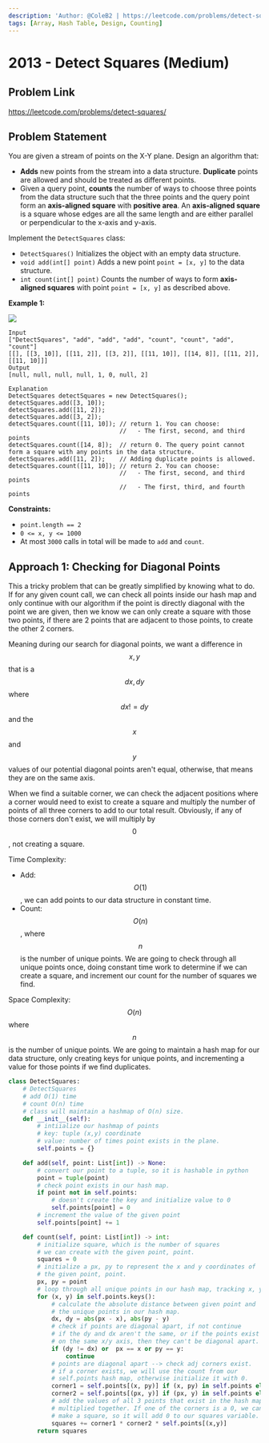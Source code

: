 ```yaml
---
description: 'Author: @ColeB2 | https://leetcode.com/problems/detect-squares/'
tags: [Array, Hash Table, Design, Counting]
---
```


# 2013 - Detect Squares (Medium)

## Problem Link

https://leetcode.com/problems/detect-squares/

## Problem Statement

You are given a stream of points on the X-Y plane. Design an algorithm that:

- **Adds** new points from the stream into a data structure. **Duplicate** points are allowed and should be treated as different points.
- Given a query point, **counts** the number of ways to choose three points from the data structure such that the three points and the query point form an **axis-aligned square** with **positive area**. An **axis-aligned square** is a square whose edges are all the same length and are either parallel or perpendicular to the x-axis and y-axis.

Implement the `DetectSquares` class:

- `DetectSquares()` Initializes the object with an empty data structure.
- `void add(int[] point)` Adds a new point `point = [x, y]` to the data structure.
- `int count(int[] point)` Counts the number of ways to form **axis-aligned squares** with point `point = [x, y]` as described above.

**Example 1:**

![](https://assets.leetcode.com/uploads/2021/09/01/image.png)

```
Input
["DetectSquares", "add", "add", "add", "count", "count", "add", "count"]
[[], [[3, 10]], [[11, 2]], [[3, 2]], [[11, 10]], [[14, 8]], [[11, 2]], [[11, 10]]]
Output
[null, null, null, null, 1, 0, null, 2]

Explanation
DetectSquares detectSquares = new DetectSquares();
detectSquares.add([3, 10]);
detectSquares.add([11, 2]);
detectSquares.add([3, 2]);
detectSquares.count([11, 10]); // return 1. You can choose:
                               //   - The first, second, and third points
detectSquares.count([14, 8]);  // return 0. The query point cannot form a square with any points in the data structure.
detectSquares.add([11, 2]);    // Adding duplicate points is allowed.
detectSquares.count([11, 10]); // return 2. You can choose:
                               //   - The first, second, and third points
                               //   - The first, third, and fourth points
```

**Constraints:**

- `point.length == 2`
- `0 <= x, y <= 1000`
- At most `3000` calls in total will be made to `add` and `count`.

## Approach 1: Checking for Diagonal Points

This a tricky problem that can be greatly simplified by knowing what to do. If for any given count call, we can check all points inside our hash map and only continue with our algorithm if the point is directly diagonal with the point we are given, then we know we can only create a square with those two points, if there are 2 points that are adjacent to those points, to create the other 2 corners.

Meaning during our search for diagonal points, we want a difference in $$x,y$$ that is a $$dx, dy$$ where $$dx != dy$$ and the $$x$$ and $$y$$ values of our potential diagonal points aren't equal, otherwise, that means they are on the same axis.

When we find a suitable corner, we can check the adjacent positions where a corner would need to exist to create a square and multiply the number of points of all three corners to add to our total result. Obviously, if any of those corners don't exist, we will multiply by $$0$$, not creating a square.

Time Complexity:

- Add: $$O(1)$$, we can add points to our data structure in constant time.
- Count: $$O(n)$$, where $$n$$ is the number of unique points. We are going to check through all unique points once, doing constant time work to determine if we can create a square, and increment our count for the number of squares we find.

Space Complexity: $$O(n)$$ where $$n$$ is the number of unique points. We are going to maintain a hash map for our data structure, only creating keys for unique points, and incrementing a value for those points if we find duplicates.

<Tabs>
<TabItem value="python" label="Python">
<SolutionAuthor name="@ColeB2"/>

```py
class DetectSquares:
    # DetectSquares
    # add O(1) time
    # count O(n) time
    # class will maintain a hashmap of O(n) size.
    def __init__(self):
        # intiialize our hashmap of points
        # key: tuple (x,y) coordinate
        # value: number of times point exists in the plane.
        self.points = {}

    def add(self, point: List[int]) -> None:
        # convert our point to a tuple, so it is hashable in python
        point = tuple(point)
        # check point exists in our hash map.
        if point not in self.points:
            # doesn't create the key and initialize value to 0
            self.points[point] = 0
        # increment the value of the given point
        self.points[point] += 1

    def count(self, point: List[int]) -> int:
        # initialize square, which is the number of squares
        # we can create with the given point, point.
        squares = 0
        # initialize a px, py to represent the x and y coordinates of
        # the given point, point.
        px, py = point
        # loop through all unique points in our hash map, tracking x, y.
        for (x, y) in self.points.keys():
            # calculate the absolute distance between given point and
            # the unique points in our hash map.
            dx, dy = abs(px - x), abs(py - y)
            # check if points are diagonal apart, if not continue
            # if the dy and dx aren't the same, or if the points exist
            # on the same x/y axis, then they can't be diagonal apart.
            if (dy != dx) or  px == x or py == y:
                continue
            # points are diagonal apart --> check adj corners exist.
            # if a corner exists, we will use the count from our
            # self.points hash map, otherwise initialize it with 0.
            corner1 = self.points[(x, py)] if (x, py) in self.points else 0
            corner2 = self.points[(px, y)] if (px, y) in self.points else 0
            # add the values of all 3 points that exist in the hash map
            # multiplied together. If one of the corners is a 0, we can't
            # make a square, so it will add 0 to our squares variable.
            squares += corner1 * corner2 * self.points[(x,y)]
        return squares
```

</TabItem>
</Tabs>
